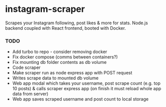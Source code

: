 # instagram-scraper

Scrapes your Instagram following, post likes &amp; more for stats. Node.js backend coupled with React frontend, booted with Docker.

### TODO

-   Add turbo to repo - consider removing docker
-   Fix docker compose (comms between containers?)
-   Fix mounting db folder contents as db volume
-   Code scraper
-   Make scraper run as node express app with POST request
-   Writes scrape data to mounted db volume
-   Web app modal which takes your username, post scrape count (e.g. top 10 posts) & calls scraper express app (on finish it must reload whole app data from server)
-   Web app saves scraped username and post count to local storage
